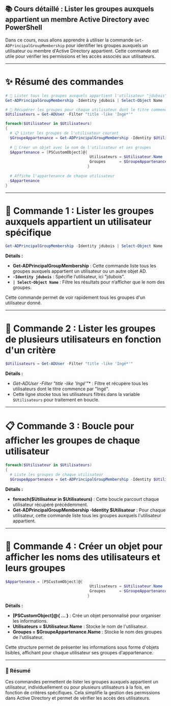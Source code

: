 ## 📚 Cours détaillé : Lister les groupes auxquels appartient un membre Active Directory avec PowerShell

Dans ce cours, nous allons apprendre à utiliser la commande `Get-ADPrincipalGroupMembership` pour identifier les groupes auxquels un utilisateur ou membre d'Active Directory appartient. Cette commande est utile pour vérifier les permissions et les accès associés aux utilisateurs.

---

# ✨ Résumé des commandes

```powershell
# 👥 Lister tous les groupes auxquels appartient l'utilisateur "jdubois"
Get-ADPrincipalGroupMembership -Identity jdubois | Select-Object Name

# 🔄 Récupérer les groupes pour chaque utilisateur dont le titre commence par "Ingé"
$Utilisateurs = Get-ADUser -Filter "title -like 'Ingé*'"

foreach($Utilisateur in $Utilisateurs)
{
  # 📋 Lister les groupes de l'utilisateur courant
  $GroupeAppartenance = Get-ADPrincipalGroupMembership -Identity $Utilisateur
  
  # 📝 Créer un objet avec le nom de l'utilisateur et ses groupes
  $Appartenance = [PSCustomObject]@{
                                     Utilisateurs = $Utilisateur.Name
                                     Groupes      = $GroupeAppartenance.Name
                                    }
  
  # Affiche l'appartenance de chaque utilisateur
  $Appartenance
}
```

---

# 👥 Commande 1 : Lister les groupes auxquels appartient un utilisateur spécifique

```powershell
Get-ADPrincipalGroupMembership -Identity jdubois | Select-Object Name
```

**Détails :**
- **Get-ADPrincipalGroupMembership** : Cette commande liste tous les groupes auxquels appartient un utilisateur ou un autre objet AD.
- **`-Identity jdubois`** : Spécifie l’utilisateur, ici "jdubois".
- **`| Select-Object Name`** : Filtre les résultats pour n’afficher que le nom des groupes.

Cette commande permet de voir rapidement tous les groupes d'un utilisateur donné.

---

# 🔄 Commande 2 : Lister les groupes de plusieurs utilisateurs en fonction d'un critère

```powershell
$Utilisateurs = Get-ADUser -Filter "title -like 'Ingé*'"
```

**Détails :**
- **Get-ADUser -Filter "title -like 'Ingé*'"** : Filtre et récupère tous les utilisateurs dont le titre commence par "Ingé".
- Cette ligne stocke tous les utilisateurs filtrés dans la variable `$Utilisateurs` pour traitement en boucle.

---

# 📋 Commande 3 : Boucle pour afficher les groupes de chaque utilisateur

```powershell
foreach($Utilisateur in $Utilisateurs)
{
  # Liste les groupes de chaque utilisateur
  $GroupeAppartenance = Get-ADPrincipalGroupMembership -Identity $Utilisateur
```

**Détails :**
- **foreach($Utilisateur in $Utilisateurs)** : Cette boucle parcourt chaque utilisateur récupéré précédemment.
- **Get-ADPrincipalGroupMembership -Identity $Utilisateur** : Pour chaque utilisateur, cette commande liste tous les groupes auxquels l'utilisateur appartient.

---

# 📝 Commande 4 : Créer un objet pour afficher les noms des utilisateurs et leurs groupes

```powershell
$Appartenance = [PSCustomObject]@{
                                     Utilisateurs = $Utilisateur.Name
                                     Groupes      = $GroupeAppartenance.Name
                                    }
```

**Détails :**
- **[PSCustomObject]@{ ... }** : Crée un objet personnalisé pour organiser les informations.
- **Utilisateurs = $Utilisateur.Name** : Stocke le nom de l'utilisateur.
- **Groupes = $GroupeAppartenance.Name** : Stocke le nom des groupes de l'utilisateur.

Cette structure permet de présenter les informations sous forme d'objets lisibles, affichant pour chaque utilisateur ses groupes d'appartenance.

---

### 📝 Résumé

Ces commandes permettent de lister les groupes auxquels appartient un utilisateur, individuellement ou pour plusieurs utilisateurs à la fois, en fonction de critères spécifiques. Cela simplifie la gestion des permissions dans Active Directory et permet de vérifier les accès des utilisateurs.
